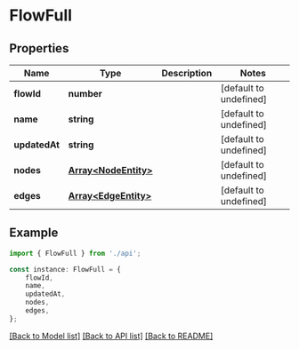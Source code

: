 # FlowFull


## Properties

Name | Type | Description | Notes
------------ | ------------- | ------------- | -------------
**flowId** | **number** |  | [default to undefined]
**name** | **string** |  | [default to undefined]
**updatedAt** | **string** |  | [default to undefined]
**nodes** | [**Array&lt;NodeEntity&gt;**](NodeEntity.md) |  | [default to undefined]
**edges** | [**Array&lt;EdgeEntity&gt;**](EdgeEntity.md) |  | [default to undefined]

## Example

```typescript
import { FlowFull } from './api';

const instance: FlowFull = {
    flowId,
    name,
    updatedAt,
    nodes,
    edges,
};
```

[[Back to Model list]](../README.md#documentation-for-models) [[Back to API list]](../README.md#documentation-for-api-endpoints) [[Back to README]](../README.md)

